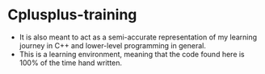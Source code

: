 # Cplusplus-training
- It is also meant to act as a semi-accurate representation of my learning journey in C++ and lower-level programming in general.
- This is a learning environment, meaning that the code found here is 100% of the time hand written.